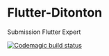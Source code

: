 # Flutter-Ditonton

Submission Flutter Expert

[![Codemagic build status](https://api.codemagic.io/apps/638debbc9b90a64f4089f30b/638debbc9b90a64f4089f30a/status_badge.svg)](https://codemagic.io/apps/638debbc9b90a64f4089f30b/638debbc9b90a64f4089f30a/latest_build)